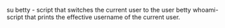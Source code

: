 su betty - script that switches the current user to the user betty
whoami-script that prints the effective username of the current user.
